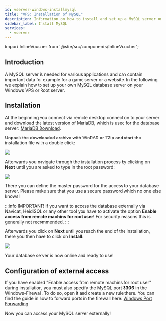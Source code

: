 ```yaml
---
id: vserver-windows-installmysql
title: "VPS: Installation of MySQL"
description: Information on how to install and set up a MySQL server on your Windows server from ZAP-Hosting - ZAP-Hosting.com documentation
sidebar_label: Install MySQL
services:
  - vserver
---
```


import InlineVoucher from '@site/src/components/InlineVoucher';


## Introduction

A MySQL server is needed for various applications and can contain important data for example for a game server or a website. In the following we explain how to set up your own MySQL database server on your Windows VPS or Root server.
<InlineVoucher />

## Installation

At the beginning you connect via remote desktop connection to your server and download the latest version of MariaDB, which is used for the database server: [MariaDB Download](https://mariadb.org/download/?t=mariadb). 

Unpack the downloaded archive with WinRAR or 7Zip and start the installation file with a double click: 

![](https://user-images.githubusercontent.com/61839701/166200227-8ca5c169-1cc6-404b-9522-15781eb22a84.png)

Afterwards you navigate through the installation process by clicking on **Next** until you are asked to type in the root password:

![](https://user-images.githubusercontent.com/61839701/166200257-5676d728-1c2f-476a-b943-afcf570b8614.png)

There you can define the master password for the access to your database server. Please make sure that you use a secure password which no one else knows!

:::info
IMPORTANT! If you want to access the database externally via Navicat, HeidiSQL or any other tool you have to activate the option **Enable access from remote machins for root user**! For security reasons this is generally not recommended.
:::

Afterwards you click on **Next** until you reach the end of the installation, there you then have to click on **Install**:

![](https://user-images.githubusercontent.com/61839701/166200280-68ab2ccd-225b-424e-b85b-11946c949ae6.png)

Your database server is now online and ready to use!

## Configuration of external access

If you have enabled "Enable access from remote machins for root user" during installation, you must also specify the MySQL port **3306** in the 
Windows-Firewall. To do so, open it and create a new rule there.
You can find the guide in how to forward ports in the firewall here:
[Windows Port Forwarding](vserver-windows-port.md)

Now you can access your MySQL server externally!
